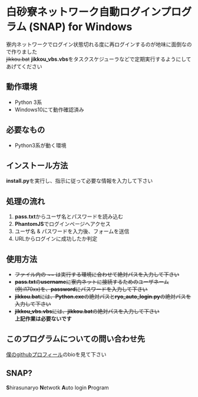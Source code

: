 # 白砂寮ネットワーク自動ログインプログラム (SNAP) for Windows

寮内ネットワークでログイン状態切れる度に再ログインするのが地味に面倒なので作りました  
~~jikkou.bat~~ **jikkou_vbs.vbs**をタスクスケジューラなどで定期実行するようにしてあげてください

## 動作環境
- Python 3系
- Windows10にて動作確認済み

## 必要なもの
- Python3系が動く環境

## インストール方法
**install.py**を実行し、指示に従って必要な情報を入力して下さい

## 処理の流れ  
1. **pass.txt**からユーザ名とパスワードを読み込む  
1. **PhantomJS**でログインページへアクセス  
1. ユーザ名 & パスワードを入力後、フォームを送信  
1. URLからログインに成功したか判定

## 使用方法
- ~~ファイル内の ~~ は実行する環境に合わせて絶対パスを入力して下さい~~  
- ~~**pass.txt**の**username**に寮内ネットに接続するためのユーザネーム(例:i170xx)を、**password**にパスワードを入力して下さい~~  
- ~~**jikkou.bat**には、**Python.exe**の絶対パスと**ryo_auto_login.py**の絶対パスを入力して下さい~~  
- ~~**jikkou_vbs.vbs**には、**jikkou.bat**の絶対パスを入力して下さい~~  
  **上記作業は必要ないです**

## このプログラムについての問い合わせ先
[僕のgithubプロフィール](https://github.com/Yuta1004)のbioを見て下さい

## SNAP?
**S**hirasunaryo **N**etwotk **A**uto login **P**rogram

